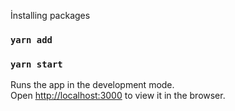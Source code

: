İnstalling packages

### `yarn add`

### `yarn start`

Runs the app in the development mode.<br />
Open [http://localhost:3000](http://localhost:3000) to view it in the browser.


